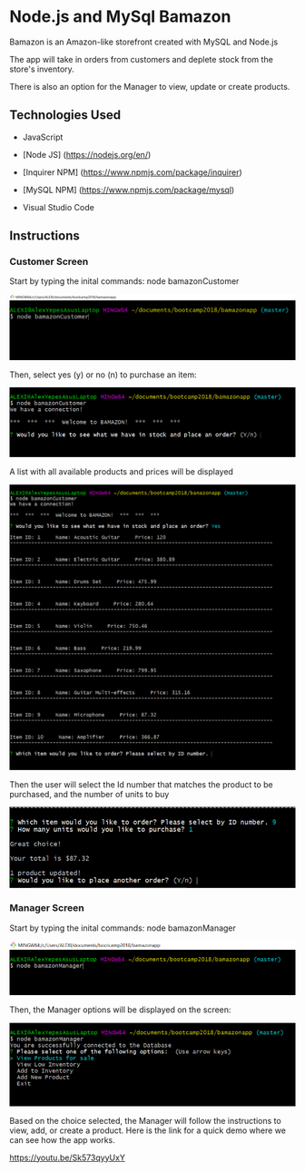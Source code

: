 # Node.js and MySql Bamazon

Bamazon is an Amazon-like storefront created with MySQL and Node.js

The app will take in orders from customers and deplete stock from the store's inventory.

There is also an option for the Manager to view, update or create products.

## Technologies Used

* JavaScript

* [Node JS] (https://nodejs.org/en/)

* [Inquirer NPM] (https://www.npmjs.com/package/inquirer)

* [MySQL NPM] (https://www.npmjs.com/package/mysql)

* Visual Studio Code


## Instructions

### Customer Screen

Start by typing the inital commands:  node bamazonCustomer


![Image 1](./images/img1Cust.PNG)


Then, select yes (y) or no (n) to purchase an item:


![Image 1](./images/img3Cust.PNG)


A list with all available products and prices will be displayed


![Image 1](./images/img2Cust.PNG)


Then the user will select the Id number that matches the product to be purchased, and the number of units to buy


![Image 1](./images/img4Cust.PNG)


### Manager Screen

Start by typing the inital commands:  node bamazonManager

![Image 1](./images/imgMana1.PNG)

Then, the Manager options will be displayed on the screen:

![Image 1](./images/imgMana2.PNG)


Based on the choice selected, the Manager will follow the instructions to view, add, or create a product.
Here is the link for a quick demo where we can see how the app works.

https://youtu.be/Sk573qyyUxY



